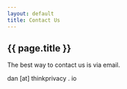 ```yaml
---
layout: default
title: Contact Us
---
```

<h2>{{ page.title }}</h2>

The best way to contact us is via email.

dan [at] thinkprivacy . io

